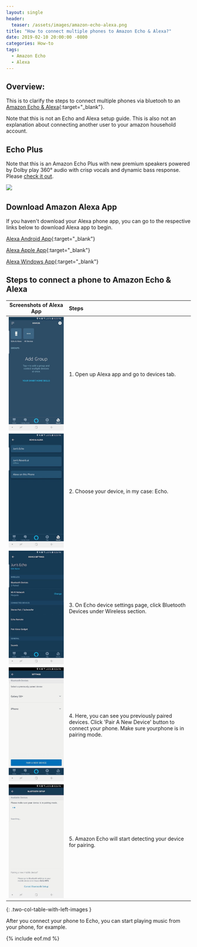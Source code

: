 ```yaml
---
layout: single
header:
  teaser: /assets/images/amazon-echo-alexa.png
title: "How to connect multiple phones to Amazon Echo & Alexa?"
date: 2019-02-10 20:00:00 -0800
categories: How-to
tags:
  - Amazon Echo
  - Alexa
---
```

## Overview:
This is to clarify the steps to connect multiple phones via bluetooh to an [Amazon Echo & Alexa](https://amzn.to/2VJmF4O){:target="_blank"}.

Note that this is not an Echo and Alexa setup guide. This is also not an explanation about connecting another user to your amazon household account.

## Echo Plus
Note that this is an Amazon Echo Plus with new premium speakers powered by Dolby play 360° audio with crisp vocals and dynamic bass response. Please <a target="_blank" href="https://amzn.to/2lsZD5y">check it out</a>.  

<a target="_blank" href="https://www.amazon.ca/gp/product/B0794VRH3Q/ref=as_li_tl?ie=UTF8&camp=15121&creative=330641&creativeASIN=B0794VRH3Q&linkCode=as2&tag=jun7110a-20&linkId=3e8564600fd058e70720c646777ae2bd"><img border="0" src="//ws-na.amazon-adsystem.com/widgets/q?_encoding=UTF8&MarketPlace=CA&ASIN=B0794VRH3Q&ServiceVersion=20070822&ID=AsinImage&WS=1&Format=_SL250_&tag=jun7110a-20" ></a><img src="//ir-ca.amazon-adsystem.com/e/ir?t=jun7110a-20&l=am2&o=15&a=B0794VRH3Q" width="1" height="1" border="0" alt="" style="border:none !important; margin:0px !important;" />

## Download Amazon Alexa App
If you haven't download your Alexa phone app, you can go to the respective links below to download Alexa app to begin.

[Alexa Android App](https://play.google.com/store/apps/details?id=com.amazon.dee.app){:target="_blank"}

[Alexa Apple App](https://itunes.apple.com/us/app/amazon-alexa/id944011620){:target="_blank"}

[Alexa Windows App](https://www.microsoft.com/en-ca/p/alexa/9n12z3cctcnz){:target="_blank"}

## Steps to connect a phone to Amazon Echo & Alexa

| Screenshots of Alexa App | Steps | 
|---|:---|
| ![Screenshot of Alexa App Devices](/assets/images/alexa-app-devices-2019-02-09.jpeg) | 1. Open up Alexa app and go to devices tab.| 
| ![Screenshot of Alexa App Echo Alexa](/assets/images/alexa-app-echo-alexa-2019-02-09.jpeg) | 2. Choose your device, in my case: Echo. | 
| ![Screenshot of Alexa App Device Settings](/assets/images/alexa-app-device-settings-2019-02-09.jpeg) | 3. On Echo device settings page, click Bluetooth Devices under Wireless section.  | 
| ![Screenshot of Alexa App Settings Bluetooth Devices](/assets/images/alexa-app-settings-bluetooth-devices-2019-02-09.jpeg) | 4. Here, you can see you previously paired devices. Click 'Pair A New Device' button to connect your phone. Make sure yourphone is in pairing mode.  | 
| ![Screenshot of Alexa App Bluetooth Pairing devices](/assets/images/alexa-app-bluetooth-settings-pairing-devices-2019-02-09.jpeg) | 5. Amazon Echo will start detecting your device for pairing.  | 
{: .two-col-table-with-left-images }

After you connect your phone to Echo, you can start playing music from your phone, for example.

{% include eof.md %}